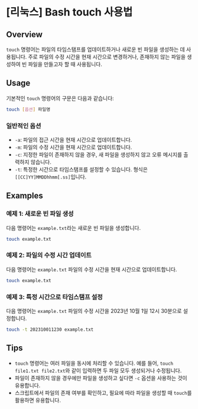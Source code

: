 # [리눅스] Bash touch 사용법

## Overview
`touch` 명령어는 파일의 타임스탬프를 업데이트하거나 새로운 빈 파일을 생성하는 데 사용됩니다. 주로 파일의 수정 시간을 현재 시간으로 변경하거나, 존재하지 않는 파일을 생성하여 빈 파일을 만들고자 할 때 사용됩니다.

## Usage
기본적인 `touch` 명령어의 구문은 다음과 같습니다:

```bash
touch [옵션] 파일명
```

### 일반적인 옵션
- `-a`: 파일의 접근 시간을 현재 시간으로 업데이트합니다.
- `-m`: 파일의 수정 시간을 현재 시간으로 업데이트합니다.
- `-c`: 지정한 파일이 존재하지 않을 경우, 새 파일을 생성하지 않고 오류 메시지를 출력하지 않습니다.
- `-t`: 특정한 시간으로 타임스탬프를 설정할 수 있습니다. 형식은 `[[CC]YY]MMDDhhmm[.ss]`입니다.

## Examples
### 예제 1: 새로운 빈 파일 생성
다음 명령어는 `example.txt`라는 새로운 빈 파일을 생성합니다.

```bash
touch example.txt
```

### 예제 2: 파일의 수정 시간 업데이트
다음 명령어는 `example.txt` 파일의 수정 시간을 현재 시간으로 업데이트합니다.

```bash
touch example.txt
```

### 예제 3: 특정 시간으로 타임스탬프 설정
다음 명령어는 `example.txt` 파일의 수정 시간을 2023년 10월 1일 12시 30분으로 설정합니다.

```bash
touch -t 202310011230 example.txt
```

## Tips
- `touch` 명령어는 여러 파일을 동시에 처리할 수 있습니다. 예를 들어, `touch file1.txt file2.txt`와 같이 입력하면 두 파일 모두 생성되거나 수정됩니다.
- 파일이 존재하지 않을 경우에만 파일을 생성하고 싶다면 `-c` 옵션을 사용하는 것이 유용합니다.
- 스크립트에서 파일의 존재 여부를 확인하고, 필요에 따라 파일을 생성할 때 `touch`를 활용하면 유용합니다.